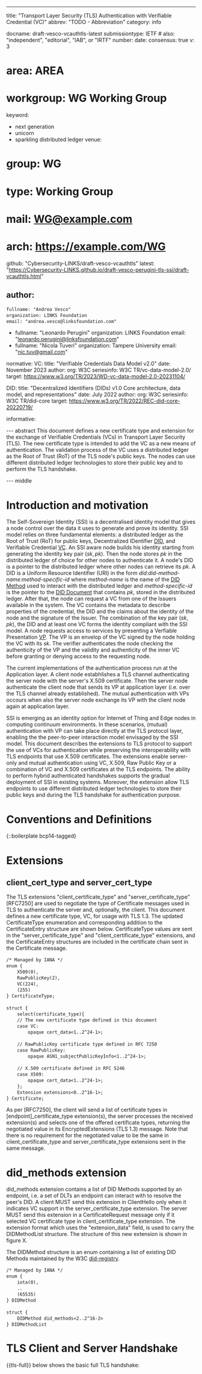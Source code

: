 ---
title: "Transport Layer Security (TLS) Authentication with Verifiable Credential (VC)"
abbrev: "TODO - Abbreviation"
category: info

docname: draft-vesco-vcauthtls-latest
submissiontype: IETF  # also: "independent", "editorial", "IAB", or "IRTF"
number:
date:
consensus: true
v: 3
# area: AREA
# workgroup: WG Working Group
keyword:
 - next generation
 - unicorn
 - sparkling distributed ledger
venue:
#  group: WG
#  type: Working Group
#  mail: WG@example.com
#  arch: https://example.com/WG
  github: "Cybersecurity-LINKS/draft-vesco-vcauthtls"
  latest: "https://Cybersecurity-LINKS.github.io/draft-vesco-perugini-tls-ssi/draft-vcauthtls.html"

author:
 -
    fullname: "Andrea Vesco"
    organization: LINKS Foundation
    email: "andrea.vesco@linksfoundation.com"
 -
    fullname: "Leonardo Perugini"
    organization: LINKS Foundation
    email: "leonardo.perugini@linksfoundation.com"
 -
    fullname: "Nicola Tuveri"
    organization: Tampere University
    email: "nic.tuv@gmail.com"


normative:
  VC:
   title: "Verifiable Credentials Data Model v2.0"
   date: November 2023
   author:
      org: W3C
   seriesinfo:
      W3C TR/vc-data-model-2.0/
   target:
      https://www.w3.org/TR/2023/WD-vc-data-model-2.0-20231104/

  DID:
   title: "Decentralized Identifiers (DIDs) v1.0 Core architecture, data model, and representations"
   date: July 2022
   author:
      org: W3C
   seriesinfo:
      W3C TR/did-core
   target:
      https://www.w3.org/TR/2022/REC-did-core-20220719/


informative:

--- abstract
This document defines a new certificate type and extension for the exchange of Verifiable Credentials (VCs) in Transport Layer Security (TLS). The new certificate type is intended to add the VC as a new means of authentication. The validation process of the VC uses a distributed ledger as the Root of Trust (RoT) of the TLS node's public keys. The nodes can use different distributed ledger technologies to store their public key and to perform the TLS handshake.

--- middle

# Introduction and motivation

The Self-Sovereign Identity (SSI) is a decentralised identity model that gives a node control over the data it uses to generate and prove its identity. SSI model relies on three fundamental elements: a distributed ledger as the Root of Trust (RoT) for public keys, Decentralized IDentifier [DID](https://www.w3.org/TR/did-core/), and Verifiable Credential [VC](https://www.w3.org/TR/vc-data-model-2.0/). An SSI aware node builds his identity starting from generating the identity key pair ($sk, pk$). Then the node stores $pk$ in the distributed ledger of choice for other nodes to authenticate it.
A node's DID is a pointer to the distributed ledger where other nodes can retrieve its $pk$. A DID is a Uniform Resource Identifier (URI) in the form _did:did-method-name:method-specific-id_ where _method-name_ is the name of the [DID Method](https://www.w3.org/TR/did-core/) used to interact with the distributed ledger and _method-specific-id_ is the pointer to the [DID Document](https://www.w3.org/TR/did-core/) that contains $pk$, stored in the distributed ledger.
After that, the node can request a VC from one of the Issuers available in the system. The VC contains the metadata to describe properties of the credential, the DID and the claims about the identity of the node <!--in the _credentialSubject_ field,--> and the signature of the Issuer.
The combination of the key pair ($sk, pk$), the DID and at least one VC forms the identity compliant with the SSI model.
A node requests access to services by presenting a Verfiable Presentation [VP](https://www.w3.org/TR/vc-data-model-2.0/). The VP is an envelop of the VC signed by the node holding the VC with its $sk$. The verifier authenticates the node checking the authenticity of the VP and the validity and authenticity of the inner VC before granting or denying access to the requesting node.
<!-- The SSI model subtends the peer-to-peer model of interaction where both types of authentication are possible using VP; one node authenticates the other, or the nodes can authenticate each other. --> 
The current implementations of the authentication process run at the Application layer. A client node estabhlishes a TLS channel authenticating the server node with the server's X.509 certificate. Then the server node authenticate the client node that sends its VP at application layer (i.e. over the TLS channel already established). The mutual authentication with VPs occours when also the server node exchange its VP with the client node again at application layer.

SSI is emerging as an identity option for Internet of Thing and Edge nodes in computing continuum environments. In these scenarios, (mutual) authentication with VP can take place directly at the TLS protocol layer, enabling the the peer-to-peer interaction model envisaged by the SSI model. 
This document describes the extensions to TLS protocol to support the use of VCs for authentication while preserving the interoperability with TLS endpoints that use X.509 certificates.
The extensions enable server-only and mutual authentication using VC, X.509, Raw Public Key or a combination of VC and X.509 certificates at the TLS endpoints. The ability to perform hybrid authenticated handshakes supports the gradual deployment of SSI in existing systems. Moreover, the extension allow TLS endpoints to use different distributed ledger technologies to store their public keys and during the TLS handshake for authentication purpose.

# Conventions and Definitions

{::boilerplate bcp14-tagged}

# Extensions

## client_cert_type and server_cert_type

The TLS extensions "client_certificate_type" and "server_certificate_type" [RFC7250] are used to negotiate the type of Certificate messages used in TLS to authenticate the server and, optionally, the client. This document defines a new certificate type, VC, for usage with TLS 1.3. The updated CertificateType enumeration and corresponding addition to the CertificateEntry structure are shown below. CertificateType values are sent in the "server_certificate_type" and "client_certificate_type" extensions, and the CertificateEntry structures are included in the certificate chain sent in the Certificate message.

~~~
/* Managed by IANA */
enum {
	X509(0),
	RawPublicKey(2),
	VC(224),
	(255)
} CertificateType;

struct {
	select(certificate_type){
 	// The new certificate type defined in this document
 	case VC:
    	opaque cert_data<1..2^24-1>;

 	// RawPublicKey certificate type defined in RFC 7250
 	case RawPublicKey:
    	opaque ASN1_subjectPublicKeyInfo<1..2^24-1>;

 	// X.509 certificate defined in RFC 5246
 	case X509:
    	opaque cert_data<1..2^24-1>;
    };
	Extension extensions<0..2^16-1>;
} Certificate;
~~~

As per [RFC7250], the client will send a list of certificate types in [endpoint]_certificate_type extension(s), the server processes the received extension(s) and selects one of the offered certificate types, returning the negotiated value in its EncryptedExtensions (TLS 1.3) message. Note that there is no requirement for the negotiated value to be the same in client_certificate_type and server_certificate_type extensions sent in the same message.

# did_methods extension

did_methods extension contains a list of DID Methods supported by an endpoint, i.e. a set of DLTs an endpoint can interact with to resolve the peer's DID. A client MUST send this extension in ClientHello only when it indicates VC support in the server_certificate_type extension. The server MUST send this extension in a CertificateRequest message only if it selected VC certificate type in client_certificate_type extension. The extension format which uses the "extension_data" field, is used to carry the DIDMethodList structure. The structure of this new extension is shown in figure X. 

The DIDMethod structure is an enum containing a list of existing DID Methods maintained by the W3C [did-registry](https://www.w3.org/TR/did-spec-registries/#did-methods). 

~~~
/* Managed by IANA */
enum {
	iota(0),
	..
	(65535)
} DIDMethod

struct {
	DIDMethod did_methods<2..2^16-2>
} DIDMethodList
~~~    

# TLS Client and Server Handshake

{{tls-full}} below shows the basic full TLS handshake:

<div hidden>
```
@startuml full-hs
participant DLT_A order 1
participant Client order 2
participant Server order 3
database DLT_B order 4
skinparam sequenceMessageAlign direction
skinparam ParticipantPadding 100

Client -> Server : Client Hello \n+ client_cert_types* \n+ server_cert_types* \n+ key_share* \n+ sig_algs* \n+ did_methods
Server -> Client : Server Hello \n+ key_share*
Server -> Client : { Encrypted Extensions \n+ client_cert_types* \n+ server_cert_types* }
Server -> Client : { Certificate request* \n+ did_methods* }
Server -> Client : { Certificate* }
Server -> Client : { Certificate Verify* }
Server -> Client : { Finished }
Client --> DLT_A : DID Resolve
Client -> Server : { Certificate* }
Client -> Server : { Certificate Verify* }
Client -> Server : { Finished }
Server --> DLT_B : DID Resolve
@enduml
```
</div>

![](full-hs.svg)

{: #tls-full title="Message Flow for Full TLS Handshake"}

## Client Hello

In order to express support for VC, a client MUST include an extension of type "client_certificate_type" or "server_certificate_type" in the extended Client Hello message as described in Section 4.1.2 of [RFC8446] (TLS 1.3). If the client sends the server_certificate_type extension indicating VC support, it MUST also send the did_methods extension. 

{For TLS 1.3, the rules for when the Client Certificate and CertificateVerify messages appear are as follows:

- The client's Certificate message is present if and only if the server sent a CertificateRequest message.
- The client's CertificateVerify message is present if and only if the client's Certificate message is present and contains a non-empty certificate_list.} 

## Server Hello

When the server receives the ClientHello containing the client_certificate_type extension and/or the server_certificate_type extension, the following scenarios are possible:

- The server does not support the extensions and omits them in EncryptedExtensions.
- The server does not support any of the proposed certificate types and terminates the session with a fatal alert of type "unsupported_certificate". 
- Both client and server indicate support for the VC certificate type. The server selects VC certificate type, but the client did not send the did_methods extension in addition to the server_certificate_type extension. The server MUST terminate the session with a fatal alert of type "missing_extension".  
- Both client and server indicate support for the VC certificate type. The server selects VC certificate type, but the server's DID is not compatible with any of the DID Methods present in the did_methods extension sent by the client. [Could select another certificate type/ It terminates the session with a fatal alert of type "unsupported_did_methods"/ It sends an HelloRetryRequest message equipped with the did_methods extension containing the list of DLTs on which it has a DID.]
- Both client and server indicate support for the VC certificate type, the server MAY select the first (most preferred) certificate type from the client's list that is supported by both peers. It MAY include the client_certificate_type in EncryptedExtensions and then request a certificate from the client (if it selects VC it must also send the did_methods extension in the CertificateRequest message).  

## Certificate Request

The server MUST send the did_methods extension in this message if it sent an EncryptedExtensions requesting a VC to the client through the client_certificate_type extension. If ClientHello contains the did_methods extension, the server MUST send a list of DID methods client and server have in common. If the client did not send the "did_methods" extension the server can select a list of DID Methods of its choice.

A client that processes this message that does not have a DID compatible with the DID Methods selected by the server MUST send a Certificate message containing no certificates (i.e., with the certificate list field having length 0).

# Certificate

In the case of TLS 1.3, and when the certificate_type is VC, the Certificate contents and processing are different than for the Certificate message specified for other values of certificate_type in [RFC8446]. If the VC certificate type was negotiated, then the certificate_list MUST contain no more than one CertificateEntry, which contains a {CBOR encoded VC}. The party that processes a Certificate message must follow the specifications proposed by the W3C [X]. 

{The endpoint must check that the VC follows the scheme specified in the @context field, then check the validity of the VC metadata, verify the signature of the Issuer on the VC, and then extract the server DID from the credentialSubject field of the VC and resolve the server DID to retrieve the server public key from the distributed ledger. The public is employed to verify the signature in the CertificateVerify message sent by the peer.}

# Examples

Figures [x], [x] and [x] show some message-exchanges examples.

## TLS Server Uses a VC

This section shows an example that the client is willing to receive and validate a VC from the server. The client does not own an identity at the TLS level and so omits the client_cert_type extension. The server indicates in the EncryptedExtensions message that it selected a VC to insert in the Certificate message as depicted in Figure [X]. 

<div hidden>
```
@startuml srvr-vc
skinparam sequenceMessageAlign direction
skinparam ParticipantPadding 100

database IOTA order 1
participant Client order 2
participant Server order 3

Client -> Server : Client Hello \n+ server_cert_types*=(VC,X.509) \n+ did_methods*=(iota,btcr) \n+ key_share* \n+ sig_algs*
Server -> Client : Server Hello \n+ key_share*
Server -> Client : { Encrypted Extensions \n+ server_cert_types*=VC }
Server -> Client : { Certificate* }
Server -> Client : { Certificate Verify* }
Server -> Client : { Finished }
Client --> IOTA : DID Resolve
Client -> Server : { Finished }
@enduml
```
</div>

![](srvr-vc.svg)

## TLS Client and Server Use VCs

This section shows an example where the TLS client as well as the TLS server use VCs as presented in figure [X]. In fact the server selects VC type for both client_cert_types and server_cert_types extensions and in the CertificateRequest message selects a set of DID methods both endpoints have in common.

<div hidden>
```
@startuml mutual-vc
database DLT_A order 1
participant Client order 2
participant Server order 3
database DLT_B order 4
skinparam sequenceMessageAlign direction
skinparam ParticipantPadding 100

Client -> Server : Client Hello \n+ client_cert_types*=(VC,X.509,RawPublicKey) \n+ server_cert_types*=(X.509,VC,RawPublicKey) \n+ did_methods=(iota,btcr) \n+ key_share* \n+ sig_algs*
Server -> Client : Server Hello \n+ key_share*
Server -> Client : { Encrypted Extensions \n+ client_cert_types*=VC \n+ server_cert_types*=VC }
Server -> Client : { Certificate request* \n+ did_methods*=(iota) }
Server -> Client : { Certificate* }
Server -> Client : { Certificate Verify* }
Server -> Client : { Finished }
Client --> DLT_A : DID Resolve
Client -> Server : { Certificate* }
Client -> Server : { Certificate Verify* }
Client -> Server : { Finished }
Server --> DLT_B : DID Resolve
@enduml
```
</div>

![](mutual-vc.svg)

## TLS Client Uses a VC and Server Uses an X.509 Certificate

This section shows an example combining the use of a raw public key and an X.509 certificate. The client uses a VC for client authentication, and the server provides an X.509 certificate. The client expresses its ability to process an X.509 certificate or a raw public key from the server. In addtion it is willing to use either VC or X.509 certificate for client-side authentication. The server then selects X.509 certificate to authenticate with the client and VC for client authentication. The server sends a list of its choice of DID methods.

<div hidden>
```
@startuml clnt-vc-srvr-x509
participant Client order 2
participant Server order 3
database DLT_B order 4
skinparam sequenceMessageAlign direction
skinparam ParticipantPadding 100

Client -> Server : Client Hello \n+ client_cert_types*=(X.509, VC) \n+ server_cert_types*=(X.509, RawPublicKey) \n+ key_share* \n+ sig_algs*
Server -> Client : Server Hello \n+ key_share*
Server -> Client : { Encrypted Extensions \n+ client_cert_types*=VC \n+ server_cert_types*=X.509 }
Server -> Client : { Certificate request* \n + did_methods*=(iota,btcr)}
Server -> Client : { Certificate* }
Server -> Client : { Certificate Verify* }
Server -> Client : { Finished }
Client -> Server : { Certificate* }
Client -> Server : { Certificate Verify* }
Client -> Server : { Finished }
Server -> DLT_B : DID Resolve
@enduml
```
</div>

![](clnt-vc-srvr-x509.svg)

## TLS Client Uses Certificate and Server Uses VC

This section shows an example of a client authenticating with an X.509 certificate and a server with a VC. The client is capable to process and validate a VC from the server, in fact it also sends the did_methods extension. The server then decides to request an X.509 certificate from the client and provide a VC to authenticate with the client.

<div hidden>
```
@startuml clnt-x509-srvr-vc
participant Client order 2
participant Server order 3
database DLT_A order 1
skinparam sequenceMessageAlign direction
skinparam ParticipantPadding 100

Client -> Server : Client Hello \n+ client_cert_types*=(X.509, RawPublicKey) \n+ server_cert_types*=(VC, X.509) \n+ key_share* \n+ sig_algs* \n+ did_methods*=(iota)
Server -> Client : Server Hello \n+ key_share*
Server -> Client : { Encrypted Extensions \n+ client_cert_types*=X.509 \n+ server_cert_types*=VC }
Server -> Client : { Certificate request* }
Server -> Client : { Certificate* }
Server -> Client : { Certificate Verify* }
Server -> Client : { Finished }
Client -> DLT_A : DID Resolve
Client -> Server : { Certificate* }
Client -> Server : { Certificate Verify* }
Client -> Server : { Finished }
@enduml
```
</div>

![](clnt-x509-srvr-vc.svg)

## Renegotiation of DID Methods

<!--HelloRetryRequest + foobar extension
server replies with the list of its DID Methods, this implies that the server has a DID stored in each of the DLT of the listed DID Methods.-->

# Security Considerations

TODO Security

# IANA Considerations

<!--This document has no IANA actions.-->

--- back

# Acknowledgments
{:numbered="false"}

TODO acknowledge.

